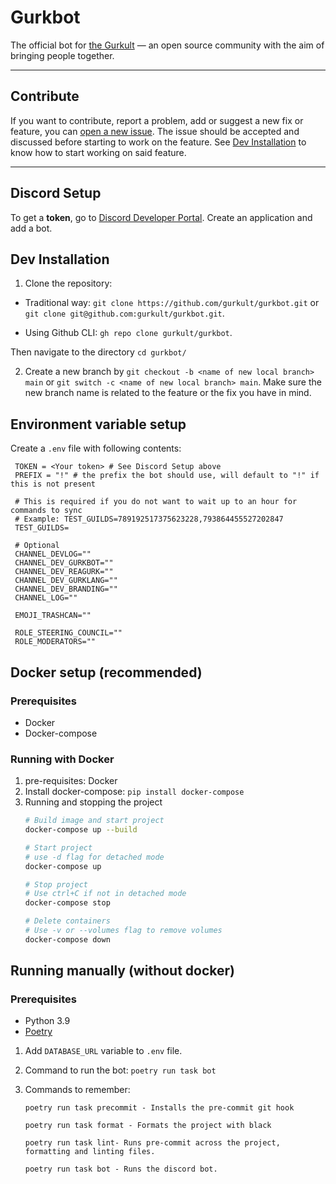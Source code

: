 # Gurkbot

The official bot for [the Gurkult](https://gurkult.com/discord) — an open source community with the aim of bringing people together.

---

## Contribute

If you want to contribute, report a problem, add or suggest a new fix or feature, you can [open a new issue](https://github.com/gurkult/gurkbot/issues/new/choose). The issue should be accepted and discussed before starting to work on the feature. See [Dev Installation](#Dev-Installation) to know how to start working on said feature.

---

## Discord Setup

To get a **token**, go to [Discord Developer Portal](https://discord.com/developers/applications). Create an application and add a bot.

## Dev Installation
1. Clone the repository:
- Traditional way: `git clone https://github.com/gurkult/gurkbot.git` or `git clone git@github.com:gurkult/gurkbot.git`.

- Using Github CLI: `gh repo clone gurkult/gurkbot`.

Then navigate to the directory `cd gurkbot/`

2. Create a new branch by `git checkout -b <name of new local branch> main` or `git switch -c <name of new local branch> main`. Make sure the new branch name is related to the feature or the fix you have in mind.


## Environment variable setup
Create a `.env` file with following contents:

   ```text
    TOKEN = <Your token> # See Discord Setup above
    PREFIX = "!" # the prefix the bot should use, will default to "!" if this is not present

	# This is required if you do not want to wait up to an hour for commands to sync
	# Example: TEST_GUILDS=789192517375623228,793864455527202847
	TEST_GUILDS=

    # Optional
    CHANNEL_DEVLOG=""
    CHANNEL_DEV_GURKBOT=""
    CHANNEL_DEV_REAGURK=""
    CHANNEL_DEV_GURKLANG=""
    CHANNEL_DEV_BRANDING=""
    CHANNEL_LOG=""

    EMOJI_TRASHCAN=""

    ROLE_STEERING_COUNCIL=""
    ROLE_MODERATORS=""
   ```

## Docker setup (recommended)
### Prerequisites
- Docker
- Docker-compose


### Running with Docker
1. pre-requisites: Docker
2. Install docker-compose: `pip install docker-compose`
3. Running and stopping the project
   ```sh
   # Build image and start project
   docker-compose up --build

   # Start project
   # use -d flag for detached mode
   docker-compose up

   # Stop project
   # Use ctrl+C if not in detached mode
   docker-compose stop

   # Delete containers
   # Use -v or --volumes flag to remove volumes
   docker-compose down
   ```

## Running manually (without docker)
### Prerequisites
- Python 3.9
- [Poetry](https://python-poetry.org/docs/#installation)

1. Add `DATABASE_URL` variable to `.env` file.

3. Command to run the bot: `poetry run task bot`
4. Commands to remember:
    ```
    poetry run task precommit - Installs the pre-commit git hook

    poetry run task format - Formats the project with black

    poetry run task lint- Runs pre-commit across the project, formatting and linting files.

    poetry run task bot - Runs the discord bot.
    ```
